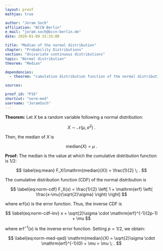 ```yaml
---
layout: proof
mathjax: true

author: "Joram Soch"
affiliation: "BCCN Berlin"
e_mail: "joram.soch@bccn-berlin.de"
date: 2020-01-09 15:33:00

title: "Median of the normal distribution"
chapter: "Probability Distributions"
section: "Univariate continuous distributions"
topic: "Normal distribution"
theorem: "Median"

dependencies:
  - theorem: "cumulative distribution function of the normal distribution"

sources:

proof_id: "P16"
shortcut: "norm-med"
username: "JoramSoch"
---
```



**Theorem:** Let $X$ be a random variable following a normal distribution:

$$ \label{eq:norm}
X \sim \mathcal{N}(\mu, \sigma^2) \; .
$$

Then, the median of $X$ is

$$ \label{eq:norm-median}
\mathrm{median}(X) = \mu \; .
$$


**Proof:** The median is the value at which the cumulative distribution function is $1/2$:

$$ \label{eq:mean}
F_X(\mathrm{median}(X)) = \frac{1}{2} \; .
$$

The cumulative distribution function (CDF) of the normal distribution is

$$ \label{eq:norm-cdf}
F_X(x) = \frac{1}{2} \left[ 1 + \mathrm{erf} \left( \frac{x-\mu}{\sqrt{2}\sigma} \right) \right]
$$

where $\mathrm{erf}(x)$ is the error function. Thus, the inverse CDF is

$$ \label{eq:norm-cdf-inv}
x = \sqrt{2}\sigma \cdot \mathrm{erf}^{-1}(2p-1) + \mu
$$

where $\mathrm{erf}^{-1}(x)$ is the inverse error function. Setting $p = 1/2$, we obtain:

$$ \label{eq:norm-med-qed}
\mathrm{median}(X) = \sqrt{2}\sigma \cdot \mathrm{erf}^{-1}(0) + \mu = \mu \; .
$$